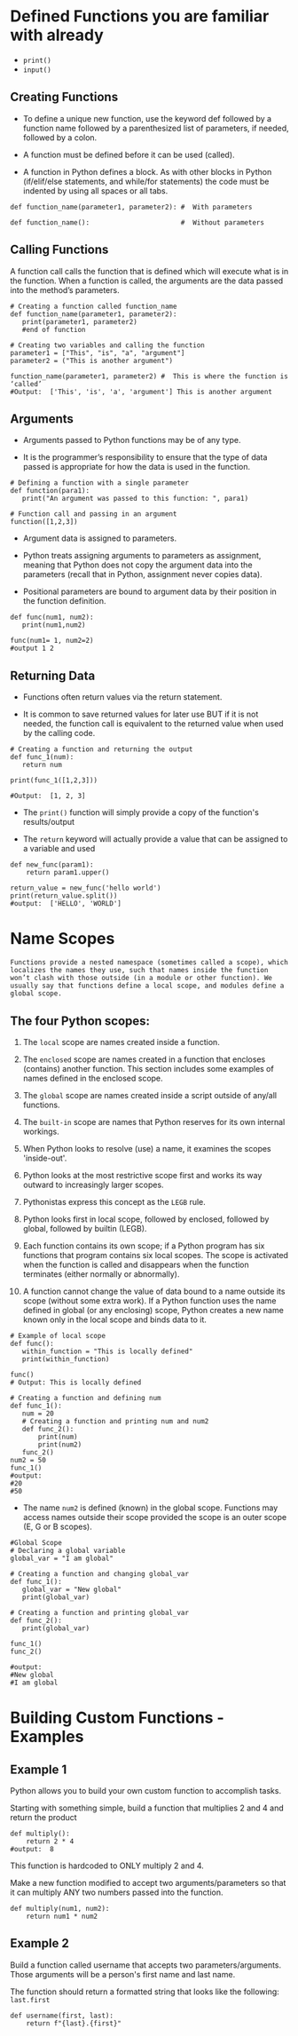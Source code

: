 # Defined Functions you are familiar with already

- `print()`
- `input()`

## Creating Functions

- To define a unique new function, use the keyword def followed by a function name followed by a parenthesized list of parameters, if needed, followed by a colon.

- A function must be defined before it can be used (called).

- A function in Python defines a block. As with other blocks in Python (if/elif/else statements, and while/for statements) the code must be indented by using all spaces or all tabs.

```
def function_name(parameter1, parameter2): #  With parameters

def function_name():                       #  Without parameters
```

## Calling Functions

A function call calls the function that is defined which will execute what is in the function. When a function is called, the arguments are the data passed into the method’s parameters.

```
# Creating a function called function_name
def function_name(parameter1, parameter2):
   print(parameter1, parameter2)
   #end of function

# Creating two variables and calling the function
parameter1 = ["This", "is", "a", "argument"]
parameter2 = ("This is another argument")

function_name(parameter1, parameter2) #  This is where the function is ‘called’
#Output:  ['This', 'is', 'a', 'argument'] This is another argument
```

## Arguments

- Arguments passed to Python functions may be of any type.

- It is the programmer’s responsibility to ensure that the type of data passed is appropriate for how the data is used in the function.

```
# Defining a function with a single parameter
def function(para1):
   print("An argument was passed to this function: ", para1)

# Function call and passing in an argument
function([1,2,3])
```

- Argument data is assigned to parameters.

- Python treats assigning arguments to parameters as assignment, meaning that Python does not copy the argument data into the parameters (recall that in Python, assignment never copies data).

- Positional parameters are bound to argument data by their position in the function definition.

```
def func(num1, num2):
   print(num1,num2)

func(num1= 1, num2=2)
#output 1 2
```

## Returning Data

- Functions often return values via the return statement.

- It is common to save returned values for later use BUT if it is not needed, the function call is equivalent to the returned value when used by the calling code.

```
# Creating a function and returning the output
def func_1(num):
   return num

print(func_1([1,2,3]))

#Output:  [1, 2, 3]
```

- The `print()` function will simply provide a copy of the function's results/output

- The `return` keyword will actually provide a value that can be assigned to a variable and used

```
def new_func(param1):
    return param1.upper()

return_value = new_func('hello world')
print(return_value.split())
#output:  ['HELLO', 'WORLD']
```

# Name Scopes

    Functions provide a nested namespace (sometimes called a scope), which localizes the names they use, such that names inside the function won’t clash with those outside (in a module or other function). We usually say that functions define a local scope, and modules define a global scope.

## The four Python scopes:

1. The `local` scope are names created inside a function.

2. The `enclosed` scope are names created in a function that encloses (contains) another function. This section includes some examples of names defined in the enclosed scope.

3. The `global` scope are names created inside a script outside of any/all functions.

4. The `built-in` scope are names that Python reserves for its own internal workings.

5. When Python looks to resolve (use) a name, it examines the scopes 'inside-out'.

6. Python looks at the most restrictive scope first and works its way outward to increasingly larger scopes.

7. Pythonistas express this concept as the `LEGB` rule.

8. Python looks first in local scope, followed by enclosed, followed by global, followed by builtin (LEGB).

9. Each function contains its own scope; if a Python program has six functions that program contains six local scopes. The scope is activated when the function is called and disappears when the function terminates (either normally or abnormally).

10. A function cannot change the value of data bound to a name outside its scope (without some extra work). If a Python function uses the name defined in global (or any enclosing) scope, Python creates a new name known only in the local scope and binds data to it.

```
# Example of local scope
def func():
   within_function = "This is locally defined"
   print(within_function)

func()
# Output: This is locally defined 
```

```# Example of a Enclosed Scope
# Creating a function and defining num
def func_1():
   num = 20
   # Creating a function and printing num and num2
   def func_2():
       print(num)
       print(num2)
   func_2()   
num2 = 50
func_1()
#output:
#20
#50
```

- The name `num2` is defined (known) in the global scope. Functions may access names outside their scope provided the scope is an outer scope (E, G or B scopes). 

```
#Global Scope
# Declaring a global variable
global_var = "I am global"

# Creating a function and changing global_var
def func_1():
   global_var = "New global"
   print(global_var)

# Creating a function and printing global_var
def func_2():
   print(global_var)

func_1()
func_2()

#output: 
#New global
#I am global
```

# Building Custom Functions - Examples

## Example 1

Python allows you to build your own custom function to accomplish tasks.

Starting with something simple, build a function that multiplies 2 and 4 and return the product

```
def multiply():
    return 2 * 4
#output:  8
```

This function is hardcoded to ONLY multiply 2 and 4.

Make a new function modified to accept two arguments/parameters so that it can multiply ANY two numbers passed into the function.

```
def multiply(num1, num2):
    return num1 * num2
```

## Example 2

Build a function called username that accepts two parameters/arguments. Those arguments will be a person's first name and last name.

The function should return a formatted string that looks like the following: `last.first`

```
def username(first, last):
    return f"{last}.{first}"
```